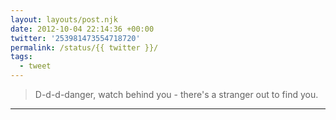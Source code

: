 ```yaml
---
layout: layouts/post.njk
date: 2012-10-04 22:14:36 +00:00
twitter: '253981473554718720'
permalink: /status/{{ twitter }}/
tags: 
  - tweet
---
```


> D-d-d-danger, watch behind you - there's a stranger out to find you.

---
